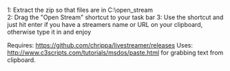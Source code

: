 1: Extract the zip so that files are in C:\open_stream\
2: Drag the "Open Stream" shortcut to your task bar
3: Use the shortcut and just hit enter if you have a streamers name or URL on your clipboard, otherwise type it in and enjoy

Requires: https://github.com/chrippa/livestreamer/releases
Uses: http://www.c3scripts.com/tutorials/msdos/paste.html for grabbing text from clipboard.
